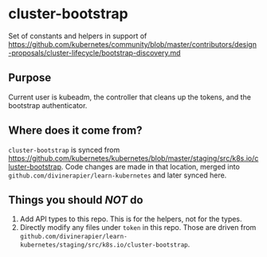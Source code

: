 # cluster-bootstrap

Set of constants and helpers in support of
https://github.com/kubernetes/community/blob/master/contributors/design-proposals/cluster-lifecycle/bootstrap-discovery.md


## Purpose

Current user is kubeadm, the controller that cleans up the tokens, and the bootstrap authenticator.


## Where does it come from?

`cluster-bootstrap` is synced from https://github.com/kubernetes/kubernetes/blob/master/staging/src/k8s.io/cluster-bootstrap.
Code changes are made in that location, merged into `github.com/divinerapier/learn-kubernetes` and later synced here.


## Things you should *NOT* do

 1. Add API types to this repo.  This is for the helpers, not for the types.
 2. Directly modify any files under `token` in this repo.  Those are driven from `github.com/divinerapier/learn-kubernetes/staging/src/k8s.io/cluster-bootstrap`.
